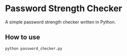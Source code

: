 # Password Strength Checker

A simple password strength checker written in Python.

## How to use
```
python password_checker.py
```
